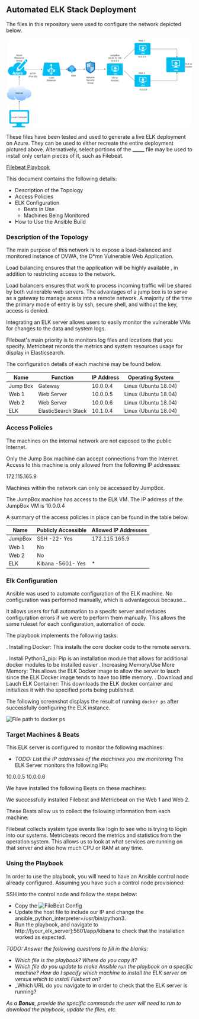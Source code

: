 ## Automated ELK Stack Deployment

The files in this repository were used to configure the network depicted below.

![Filepath to diagram](https://github.com/curtishong/Elk-Stack-Project/blob/main/Diagrams/Virtual%20Network.png)

These files have been tested and used to generate a live ELK deployment on Azure. They can be used to either recreate the entire deployment pictured above. Alternatively, select portions of the _____ file may be used to install only certain pieces of it, such as Filebeat.

 [Filebeat Playbook](https://github.com/curtishong/Elk-Stack-Project/blob/29a3c34a4b2dc4819ede0620547c623d4efebe62/Scripts/Anisible/Filebeat/filebeat-playbook.yml)

This document contains the following details:
- Description of the Topology
- Access Policies
- ELK Configuration
  - Beats in Use
  - Machines Being Monitored
- How to Use the Ansible Build


### Description of the Topology

The main purpose of this network is to expose a load-balanced and monitored instance of DVWA, the D*mn Vulnerable Web Application.

Load balancing ensures that the application will be highly available , in addition to restricting access to the network.

Load balancers ensures that work to process incoming traffic will be shared by both vulnerable web servers. The advantages of a jump box is to serve as a gateway to manage acess into a remote network. A majority of the time the primary mode of entry is by ssh, secure shell, and without the key, access is denied.

Integrating an ELK server allows users to easily monitor the vulnerable VMs for changes to the data and system logs.

Filebeat's main priority is to monitors log files and locations that you specify.
Metricbeat records the metrics and system resources usage for display in Elasticsearch.

The configuration details of each machine may be found below.


| Name      | Function            | IP Address | Operating System     |
|-----------|---------------------|------------|----------------------|
| Jump Box  | Gateway             | 10.0.0.4   | Linux (Ubuntu 18.04) |
| Web 1     | Web Server          | 10.0.0.5   | Linux (Ubuntu 18.04) |
| Web 2     | Web Server          | 10.0.0.6   | Linux (Ubuntu 18.04) |
| ELK       | ElasticSearch Stack | 10.1.0.4   | Linux (Ubuntu 18.04) |

### Access Policies

The machines on the internal network are not exposed to the public Internet. 

Only the Jump Box machine can accept connections from the Internet. Access to this machine is only allowed from the following IP addresses:

172.115.165.9

Machines within the network can only be accessed by JumpBox.

The JumpBox machine has access to the ELK VM. The IP address of the JumpBox VM is 10.0.0.4

A summary of the access policies in place can be found in the table below.

| Name    | Publicly Accessible | Allowed IP Addresses |
|---------|---------------------|----------------------|
| JumpBox | SSH -22- Yes        | 172.115.165.9        |
| Web 1   | No                  |                      |
| Web 2   | No                  |                      |
| ELK     | Kibana -5601- Yes   | *                    |

### Elk Configuration

Ansible was used to automate configuration of the ELK machine. No configuration was performed manually, which is advantageous because...

It allows users for full automation to a specifc server and reduces configuration errors if we were to perform them manually. This allows the same ruleset for each configuration, automation of code. 

The playbook implements the following tasks:

. Installing Docker: This installs the core docker code to the remote servers.

. Install Python3_pip: Pip is an installation module that allows for additional docker modules to be installed easier
. Increasing Memory/Use More Memory: This allows the ELK Docker image to allow the server to lauch since the ELK Docker image tends to have too little memory.
. Download and Lauch ELK Container: This downloads the ELK docker container and initializes it with the specified ports being published.

The following screenshot displays the result of running `docker ps` after successfully configuring the ELK instance.

![File path to docker ps]()

### Target Machines & Beats
This ELK server is configured to monitor the following machines:
- _TODO: List the IP addresses of the machines you are monitoring_
The ELK Server monitors the following IPs:

10.0.0.5
10.0.0.6

We have installed the following Beats on these machines:

We successfully installed Filebeat and Metricbeat on the Web 1 and Web 2.

These Beats allow us to collect the following information from each machine:

Filebeat collects system type events like login to see who is trying to login into our systems. Metricbeats record the metrics and statistics from the operation system. This allows us to look at what services are running on that server and also how much CPU or RAM at any time. 

### Using the Playbook
In order to use the playbook, you will need to have an Ansible control node already configured. Assuming you have such a control node provisioned: 

SSH into the control node and follow the steps below:
- Copy the ![FileBeat Config](https://github.com/curtishong/Elk-Stack-Project/blob/dbbf0417ab33f999f4fb6b614d0703a22a13bc1d/Scripts/Anisible/Filebeat/filebeat-config.yml)
- Update the host file to include our IP and change the ansible_python_interpreter=/usr/bin/python3. 
- Run the playbook, and navigate to http://[your_elk_server]:5601/app/kibana to check that the installation worked as expected.

_TODO: Answer the following questions to fill in the blanks:_
- _Which file is the playbook? Where do you copy it?_
- _Which file do you update to make Ansible run the playbook on a specific machine? How do I specify which machine to install the ELK server on versus which to install Filebeat on?_
- _Which URL do you navigate to in order to check that the ELK server is running?

_As a **Bonus**, provide the specific commands the user will need to run to download the playbook, update the files, etc._